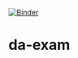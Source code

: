 [![Binder](https://mybinder.org/badge_logo.svg)](https://mybinder.org/v2/gh/creyesp/da-exam/main)
# da-exam
